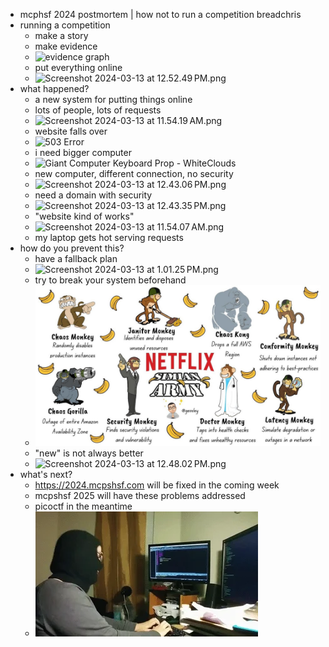 - mcphsf 2024 postmortem | how not to run a competition
  breadchris
- running a competition
	- make a story
	- make evidence
	- ![evidence graph](https://justluk.dev/images/blog/mcpshsf-writeup/evidence_graph.png)
	- put everything online
	- ![Screenshot 2024-03-13 at 12.52.49 PM.png](../assets/Screenshot_2024-03-13_at_12.52.49 PM_1710348786326_0.png)
- what happened?
	- a new system for putting things online
	- lots of people, lots of requests
	- ![Screenshot 2024-03-13 at 11.54.19 AM.png](../assets/Screenshot_2024-03-13_at_11.54.19 AM_1710345283623_0.png)
	- website falls over
	- ![503 Error](https://i.stack.imgur.com/ld6xI.png)
	- i need bigger computer
	- ![Giant Computer Keyboard Prop - WhiteClouds](https://www.whiteclouds.com/wp-content/uploads/2019/12/computers-and-electronics-g01-giant-whiteclouds-keyboard-large.jpg)
	- new computer, different connection, no security
	- ![Screenshot 2024-03-13 at 12.43.06 PM.png](../assets/Screenshot_2024-03-13_at_12.43.06 PM_1710348195504_0.png)
	- need a domain with security
	- ![Screenshot 2024-03-13 at 12.43.35 PM.png](../assets/Screenshot_2024-03-13_at_12.43.35 PM_1710348221331_0.png)
	- "website kind of works"
	- ![Screenshot 2024-03-13 at 11.54.07 AM.png](../assets/Screenshot_2024-03-13_at_11.54.07 AM_1710345296601_0.png)
	- my laptop gets hot serving requests
- how do you prevent this?
	- have a fallback plan
	- ![Screenshot 2024-03-13 at 1.01.25 PM.png](../assets/Screenshot_2024-03-13_at_1.01.25 PM_1710349295571_0.png)
	- try to break your system beforehand
	- ![Capture-2024-03-13-124441.png](../assets/Capture-2024-03-13-124441_1710348293880_0.png)
	- "new" is not always better
	- ![Screenshot 2024-03-13 at 12.48.02 PM.png](../assets/Screenshot_2024-03-13_at_12.48.02 PM_1710348488657_0.png)
- what's next?
	- https://2024.mcpshsf.com will be fixed in the coming week
	- mcpshsf 2025 will have these problems addressed
	- picoctf in the meantime
	- ![200.webp](../assets/200_1710348616044_0.webp)